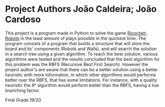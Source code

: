 # Project Authors João Caldeira; João Cardoso
This project is a program made in Python to solve the game [Ricochet-Robots](https://en.wikipedia.org/wiki/Ricochet_Robot) in the least amount of plays possible in the quickest time. The program consists of a program that builds a structure that will store the board and its' components (Robots and Walls), and will search the solution in a search tree using a given algorithm. To reach the best solution, various algorithms were tested and the results concluded that the best algorithm for this problem was the RBFS (Recursive Best First Search). However the project author's are aware that there can be a better solution using a better heuristic with more information, in which other algorithms would performe better over the RBFS, that has some limitations. For instance, with a quality heuristic the A* algorithm would perform better than the RBFS, having a low branching factor.

Final Grade 19/20.
